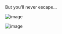 But you'll never escape...

![image](https://user-images.githubusercontent.com/32097866/48244198-25755180-e3ed-11e8-83ee-28dd61759cac.png)

![image](https://user-images.githubusercontent.com/32097866/48244205-40e05c80-e3ed-11e8-897c-b0fd85b86f75.png)
